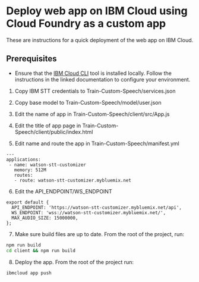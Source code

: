 # Deploy web app on IBM Cloud using Cloud Foundry as a custom app

These are instructions for a quick deployment of the web app on IBM Cloud.

## Prerequisites

* Ensure that the [IBM Cloud CLI](https://cloud.ibm.com/docs/cli/index.html?locale=en-US#overview)
  tool is installed locally. Follow the instructions in the linked documentation to
  configure your environment.

1. Copy IBM STT credentials to Train-Custom-Speech/services.json

2. Copy base model to Train-Custom-Speech/model/user.json

3. Edit the name of app in Train-Custom-Speech/client/src/App.js

4. Edit the title of app page in Train-Custom-Speech/client/public/index.html

5. Edit name and route the app in Train-Custom-Speech/manifest.yml
```
---
applications:
 - name: watson-stt-customizer
   memory: 512M
   routes:
   - route: watson-stt-customizer.mybluemix.net
```

6. Edit the API_ENDPOINT/WS_ENDPOINT
```
export default {
  API_ENDPOINT: 'https://watson-stt-customizer.mybluemix.net/api',
  WS_ENDPOINT: 'wss://watson-stt-customizer.mybluemix.net/',
  MAX_AUDIO_SIZE: 15000000,
};
```

7. Make sure build files are up to date. From the root of the project, run:

```bash
npm run build
cd client && npm run build
```

8. Deploy the app. From the root of the project run:

```bash
ibmcloud app push
```
